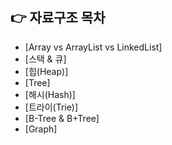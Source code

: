## 👉 자료구조 목차

- [Array vs ArrayList vs LinkedList]
- [스택 & 큐]
- [힙(Heap)]
- [Tree]
- [해시(Hash)]
- [트라이(Trie)]
- [B-Tree & B+Tree]
- [Graph]

